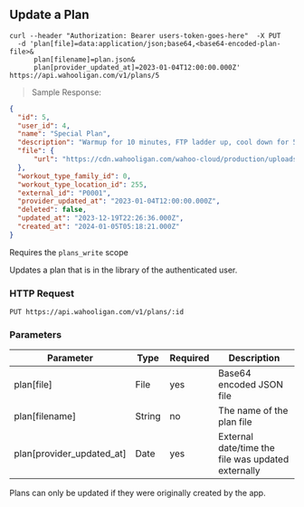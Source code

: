 ## Update a Plan

```shell
curl --header "Authorization: Bearer users-token-goes-here"  -X PUT
  -d 'plan[file]=data:application/json;base64,<base64-encoded-plan-file>&
      plan[filename]=plan.json&
      plan[provider_updated_at]=2023-01-04T12:00:00.000Z'  https://api.wahooligan.com/v1/plans/5
```

> Sample Response:

```json
{
  "id": 5,
  "user_id": 4,
  "name": "Special Plan",
  "description": "Warmup for 10 minutes, FTP ladder up, cool down for 5 minutes",
  "file": {
      "url": "https://cdn.wahooligan.com/wahoo-cloud/production/uploads/plan/file/RGpT2JYKbmHzqRu2WFHHvg/plan.json"
  },
  "workout_type_family_id": 0,
  "workout_type_location_id": 255,
  "external_id": "P0001",
  "provider_updated_at": "2023-01-04T12:00:00.000Z",
  "deleted": false,
  "updated_at": "2023-12-19T22:26:36.000Z",
  "created_at": "2024-01-05T05:18:21.000Z"
}
```

Requires the `plans_write` scope

Updates a plan that is in the library of the authenticated user.

### HTTP Request

`PUT https://api.wahooligan.com/v1/plans/:id`

### Parameters

| Parameter                 | Type   | Required | Description                                        |
|---------------------------|--------|----------|----------------------------------------------------|
| plan[file]                | File   | yes      | Base64 encoded JSON file                           |
| plan[filename]            | String | no       | The name of the plan file                          |
| plan[provider_updated_at] | Date   | yes      | External date/time the file was updated externally |


<aside class='notice'>
Plans can only be updated if they were originally created by the app.
</aside>
